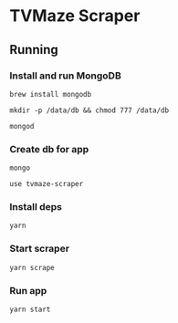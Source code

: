 # TVMaze Scraper
## Running
### Install and run MongoDB
`brew install mongodb`

`mkdir -p /data/db && chmod 777 /data/db`

`mongod`

### Create db for app
`mongo`

`use tvmaze-scraper`

### Install deps
`yarn`

### Start scraper
`yarn scrape`

### Run app
`yarn start`
